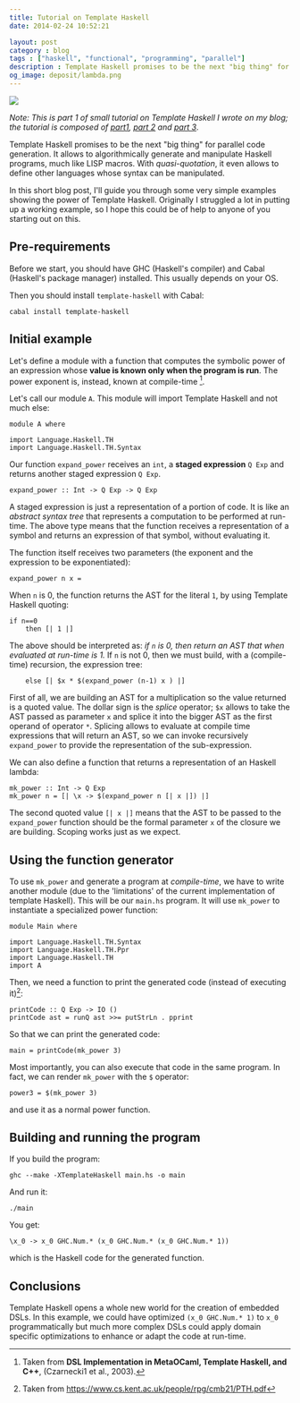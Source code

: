 ```yaml
---
title: Tutorial on Template Haskell 
date: 2014-02-24 10:52:21

layout: post
category : blog 
tags : ["haskell", "functional", "programming", "parallel"] 
description : Template Haskell promises to be the next "big thing" for parallel code generation. In this short blog post, I'll guide you through some very simple examples showing the power of Template Haskell.
og_image: deposit/lambda.png
---
```



<a href=""> 
    <img class="center" src="http://www.vittoriozaccaria.net/deposit/lambda.png"></img>
</a>



*Note: This is part 1 of small tutorial on Template Haskell I wrote on my blog; the tutorial is composed of [part1](http://www.vittoriozaccaria.net/blog/2014/02/24/towards-template-programming-with-haskell.html), [part 2](http://www.vittoriozaccaria.net/blog/2014/03/12/implementing-a-simple-dsp-filter-library-with-template-haskell.html) and [part 3](http://www.vittoriozaccaria.net/blog/2014/03/21/symbolically-optimize-dsp-filters-with-template-haskell.html)*.

Template Haskell promises to be the next "big thing" for parallel code
generation. It allows to algorithmically generate and manipulate Haskell programs, much like LISP macros. With *quasi-quotation*, it even allows to define other languages whose syntax can be manipulated.

In this short blog post, I'll guide you through some very simple examples showing the power of Template Haskell.
Originally I struggled a lot in putting up a working example, so I hope this could be of help to anyone of you starting out on this. 

Pre-requirements
----------------

Before we start, you should have GHC (Haskell's compiler) and Cabal (Haskell's package manager) installed. This usually depends on your OS.

Then you should install `template-haskell` with Cabal:

    cabal install template-haskell


Initial example
----------------

Let's define a module with a function that computes the symbolic power of an expression whose **value is known only when the program is run**. The power exponent is, instead, known at compile-time [^1].

[^1]: Taken from 
**DSL Implementation in MetaOCaml, Template Haskell, and C++**, (Czarnecki1 et al., 2003).

Let's call our module `A`. This module will import Template Haskell and not much else: 

    module A where
     
    import Language.Haskell.TH
    import Language.Haskell.TH.Syntax

Our function `expand_power` receives an `int`, a **staged expression** `Q Exp` and returns another staged expression `Q Exp`.

    expand_power :: Int -> Q Exp -> Q Exp

A staged expression is just a representation of a portion of code. It is like an *abstract syntax tree*
that represents a computation to be performed at run-time. The above type means that the function
receives a representation of a symbol and returns an expression of that symbol, without evaluating it.

The function itself receives  two parameters (the exponent and the expression to be exponentiated):

    expand_power n x =

When `n` is 0, the function returns the AST for the literal `1`, by using Template Haskell quoting:

    if n==0
        then [| 1 |]

The above should be interpreted as: *if `n` is 0, then return an AST that when evaluated at run-time 
is 1.* If `n` is not 0, then we must build, with a (compile-time) recursion, the expression tree:

        else [| $x * $(expand_power (n-1) x ) |]

First of all, we are building an AST for a multiplication so the value returned is a quoted value. The dollar sign 
is the *splice* operator; `$x` allows to take the AST passed as parameter `x` and splice it into the bigger AST as the first operand 
of operator `*`. Splicing allows to evaluate at compile time expressions that will return an AST, so we can invoke
recursively `expand_power` to provide the representation of the sub-expression.


We can also define a function that returns a representation of an Haskell lambda:

    mk_power :: Int -> Q Exp
    mk_power n = [| \x -> $(expand_power n [| x |]) |]

The second quoted value `[| x |]` means that the AST to be passed to the `expand_power` function
should be the formal parameter `x` of the closure we are building. Scoping works just as we expect.

Using the function generator
----------------------------

To use `mk_power` and generate a program at *compile-time*, we have to 
write another module (due to the 'limitations' of the current implementation of template Haskell). This will be our `main.hs` program. It will use `mk_power` to instantiate a specialized power function:

    module Main where

    import Language.Haskell.TH.Syntax
    import Language.Haskell.TH.Ppr
    import Language.Haskell.TH
    import A

Then, we need a function to print the generated code (instead of executing it)[^2]:

    printCode :: Q Exp -> IO ()
    printCode ast = runQ ast >>= putStrLn . pprint

[^2]: Taken from https://www.cs.kent.ac.uk/people/rpg/cmb21/PTH.pdf

So that we can print the generated code:

    main = printCode(mk_power 3)

Most importantly, you can also execute that code in the same program. In fact, we can render `mk_power` with the `$` operator:

    power3 = $(mk_power 3)  

and use it as a normal power function. 


Building and running the program
----------------------------

If you build the program: 

    ghc --make -XTemplateHaskell main.hs -o main

And run it:

    ./main

You get: 

    \x_0 -> x_0 GHC.Num.* (x_0 GHC.Num.* (x_0 GHC.Num.* 1))

which is the Haskell code for the generated function.

Conclusions
-----------

Template Haskell opens a whole new world for the creation of embedded DSLs. In this example, we could have optimized `(x_0 GHC.Num.* 1)` to `x_0` programmatically but much more complex DSLs could apply domain specific optimizations to enhance or adapt the code at run-time. 

